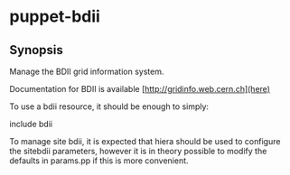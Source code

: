 puppet-bdii
===========

Synopsis
--------

Manage the BDII grid information system.

Documentation for BDII is available [http://gridinfo.web.cern.ch](here)

To use a bdii resource, it should be enough to simply:

include bdii

To manage site bdii, it is expected that hiera should be used to configure
the sitebdii parameters, however it is in theory possible to modify the 
defaults in params.pp if this is more convenient.
